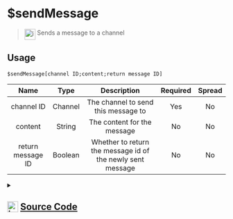 # $sendMessage
> <img align="top" src="https://upload.wikimedia.org/wikipedia/commons/thumb/e/e4/Infobox_info_icon.svg/160px-Infobox_info_icon.svg.png?20150409153300" alt="image" width="25" height="auto"> Sends a message to a channel
## Usage
```
$sendMessage[channel ID;content;return message ID]
```
| Name | Type | Description | Required | Spread
| :---: | :---: | :---: | :---: | :---: |
channel ID | Channel | The channel to send this message to | Yes | No
content | String | The content for the message | No | No
return message ID | Boolean | Whether to return the message id of the newly sent message | No | No
<details>
<summary>
    
## <img align="top" src="https://cdn4.iconfinder.com/data/icons/iconsimple-logotypes/512/github-512.png" alt="image" width="25" height="auto">  [Source Code](https://github.com/tryforge/ForgeScript-V2/blob/main/src/native/sendMessage.ts)
    
</summary>
    
```ts
import { BaseChannel, Message } from "discord.js"
import { ArgType, NativeFunction, Return } from "../structures"

export default new NativeFunction({
    name: "$sendMessage",
    version: "1.0.0",
    description: "Sends a message to a channel",
    unwrap: true,
    args: [
        {
            name: "channel ID",
            description: "The channel to send this message to",
            required: true,
            type: ArgType.Channel,
            rest: false,
            check: (i: BaseChannel) => i.isTextBased(),
        },
        {
            name: "content",
            description: "The content for the message",
            type: ArgType.String,
            rest: false,
        },
        {
            name: "return message ID",
            description: "Whether to return the message id of the newly sent message",
            rest: false,
            type: ArgType.Boolean,
        },
    ],
    brackets: true,
    async execute(ctx, [channel, content, returnMessageID]) {
        ctx.container.content = content || undefined
        const msg = await ctx.container.send<Message<true>>(channel)
        return Return.success(returnMessageID ? msg?.id : undefined)
    },
})

```
    
</details>